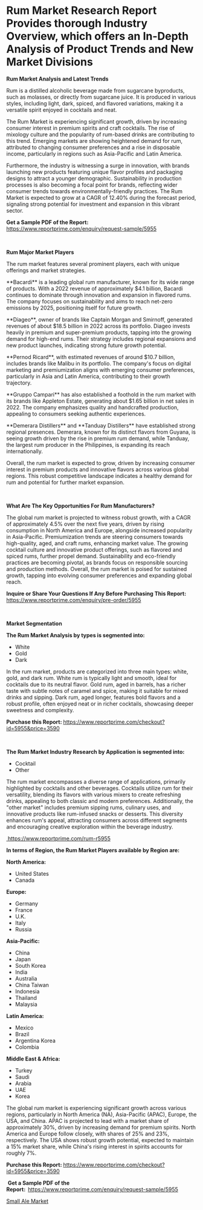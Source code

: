 <p><h1>Rum Market Research Report Provides thorough Industry Overview, which offers an In-Depth Analysis of Product Trends and New Market Divisions</h1></p><p><strong>Rum Market Analysis and Latest Trends</strong></p>
<p><p>Rum is a distilled alcoholic beverage made from sugarcane byproducts, such as molasses, or directly from sugarcane juice. It is produced in various styles, including light, dark, spiced, and flavored variations, making it a versatile spirit enjoyed in cocktails and neat.</p><p>The Rum Market is experiencing significant growth, driven by increasing consumer interest in premium spirits and craft cocktails. The rise of mixology culture and the popularity of rum-based drinks are contributing to this trend. Emerging markets are showing heightened demand for rum, attributed to changing consumer preferences and a rise in disposable income, particularly in regions such as Asia-Pacific and Latin America.</p><p>Furthermore, the industry is witnessing a surge in innovation, with brands launching new products featuring unique flavor profiles and packaging designs to attract a younger demographic. Sustainability in production processes is also becoming a focal point for brands, reflecting wider consumer trends towards environmentally-friendly practices. The Rum Market is expected to grow at a CAGR of 12.40% during the forecast period, signaling strong potential for investment and expansion in this vibrant sector.</p></p>
<p><strong>Get a Sample PDF of the Report:&nbsp;</strong> <a href="https://www.reportprime.com/enquiry/request-sample/5955?utm_campaign=2146&utm_medium=2&utm_source=Github&utm_content=ia&utm_term=19032025&utm_id=rum">https://www.reportprime.com/enquiry/request-sample/5955</a></p>
<p>&nbsp;</p>
<p><strong>Rum Major Market Players</strong></p>
<p><p>The rum market features several prominent players, each with unique offerings and market strategies. </p><p>**Bacardi** is a leading global rum manufacturer, known for its wide range of products. With a 2022 revenue of approximately $4.1 billion, Bacardi continues to dominate through innovation and expansion in flavored rums. The company focuses on sustainability and aims to reach net-zero emissions by 2025, positioning itself for future growth.</p><p>**Diageo**, owner of brands like Captain Morgan and Smirnoff, generated revenues of about $18.5 billion in 2022 across its portfolio. Diageo invests heavily in premium and super-premium products, tapping into the growing demand for high-end rums. Their strategy includes regional expansions and new product launches, indicating strong future growth potential.</p><p>**Pernod Ricard**, with estimated revenues of around $10.7 billion, includes brands like Malibu in its portfolio. The company's focus on digital marketing and premiumization aligns with emerging consumer preferences, particularly in Asia and Latin America, contributing to their growth trajectory.</p><p>**Gruppo Campari** has also established a foothold in the rum market with its brands like Appleton Estate, generating about $1.65 billion in net sales in 2022. The company emphasizes quality and handcrafted production, appealing to consumers seeking authentic experiences.</p><p>**Demerara Distillers** and **Tanduay Distillers** have established strong regional presences. Demerara, known for its distinct flavors from Guyana, is seeing growth driven by the rise in premium rum demand, while Tanduay, the largest rum producer in the Philippines, is expanding its reach internationally.</p><p>Overall, the rum market is expected to grow, driven by increasing consumer interest in premium products and innovative flavors across various global regions. This robust competitive landscape indicates a healthy demand for rum and potential for further market expansion.</p></p>
<p>&nbsp;</p>
<p><strong>What Are The Key Opportunities For Rum Manufacturers?</strong></p>
<p><p>The global rum market is projected to witness robust growth, with a CAGR of approximately 4.5% over the next five years, driven by rising consumption in North America and Europe, alongside increased popularity in Asia-Pacific. Premiumization trends are steering consumers towards high-quality, aged, and craft rums, enhancing market value. The growing cocktail culture and innovative product offerings, such as flavored and spiced rums, further propel demand. Sustainability and eco-friendly practices are becoming pivotal, as brands focus on responsible sourcing and production methods. Overall, the rum market is poised for sustained growth, tapping into evolving consumer preferences and expanding global reach.</p></p>
<p><strong>Inquire or Share Your Questions If Any Before Purchasing This Report:</strong> <a href="https://www.reportprime.com/enquiry/pre-order/5955?utm_campaign=2146&utm_medium=2&utm_source=Github&utm_content=ia&utm_term=19032025&utm_id=rum">https://www.reportprime.com/enquiry/pre-order/5955</a></p>
<p>&nbsp;</p>
<p><strong>Market Segmentation</strong></p>
<p><strong>The Rum Market Analysis by types is segmented into:</strong></p>
<p><ul><li>White</li><li>Gold</li><li>Dark</li></ul></p>
<p><p>In the rum market, products are categorized into three main types: white, gold, and dark rum. White rum is typically light and smooth, ideal for cocktails due to its neutral flavor. Gold rum, aged in barrels, has a richer taste with subtle notes of caramel and spice, making it suitable for mixed drinks and sipping. Dark rum, aged longer, features bold flavors and a robust profile, often enjoyed neat or in richer cocktails, showcasing deeper sweetness and complexity.</p></p>
<p><strong>Purchase this Report:&nbsp;</strong><a href="https://www.reportprime.com/checkout?id=5955&price=3590&utm_campaign=2146&utm_medium=2&utm_source=Github&utm_content=ia&utm_term=19032025&utm_id=rum">https://www.reportprime.com/checkout?id=5955&price=3590</a></p>
<p>&nbsp;</p>
<p><strong>The Rum Market Industry Research by Application is segmented into:</strong></p>
<p><ul><li>Cocktail</li><li>Other</li></ul></p>
<p><p>The rum market encompasses a diverse range of applications, primarily highlighted by cocktails and other beverages. Cocktails utilize rum for their versatility, blending its flavors with various mixers to create refreshing drinks, appealing to both classic and modern preferences. Additionally, the "other market" includes premium sipping rums, culinary uses, and innovative products like rum-infused snacks or desserts. This diversity enhances rum's appeal, attracting consumers across different segments and encouraging creative exploration within the beverage industry.</p></p>
<p><a href="https://www.reportprime.com/rum-r5955?utm_campaign=2146&utm_medium=2&utm_source=Github&utm_content=ia&utm_term=19032025&utm_id=rum">&nbsp;https://www.reportprime.com/rum-r5955</a></p>
<p><strong>In terms of Region, the Rum Market Players available by Region are:</strong></p>
<p>
    <p> <strong> North America: </strong>
        <ul>
            <li>United States</li>
            <li>Canada</li>
        </ul>
        </p> 
    <p> <strong> Europe: </strong>
        <ul>
            <li>Germany</li>
            <li>France</li>
            <li>U.K.</li>
            <li>Italy</li>
            <li>Russia</li>
        </ul>
        </p> 
    <p> <strong> Asia-Pacific: </strong>
        <ul>
            <li>China</li>
            <li>Japan</li>
            <li>South Korea</li>
            <li>India</li>
            <li>Australia</li>
            <li>China Taiwan</li>
            <li>Indonesia</li>
            <li>Thailand</li>
            <li>Malaysia</li>
        </ul>
        </p> 
    <p> <strong> Latin America: </strong>
        <ul>
            <li>Mexico</li>
            <li>Brazil</li>
            <li>Argentina Korea</li>
            <li>Colombia</li>
        </ul>
        </p> 
    <p> <strong> Middle East & Africa: </strong>
        <ul>
            <li>Turkey</li>
            <li>Saudi</li>
            <li>Arabia</li>
            <li>UAE</li>
            <li>Korea</li>
        </ul>
    </p>
    </p>
<p><p>The global rum market is experiencing significant growth across various regions, particularly in North America (NA), Asia-Pacific (APAC), Europe, the USA, and China. APAC is projected to lead with a market share of approximately 30%, driven by increasing demand for premium spirits. North America and Europe follow closely, with shares of 25% and 23%, respectively. The USA shows robust growth potential, expected to maintain a 15% market share, while China's rising interest in spirits accounts for roughly 7%.</p></p>
<p><strong>Purchase this Report: </strong><a href="https://www.reportprime.com/checkout?id=5955&price=3590&utm_campaign=2146&utm_medium=2&utm_source=Github&utm_content=ia&utm_term=19032025&utm_id=rum">https://www.reportprime.com/checkout?id=5955&price=3590</a></p>
<p>&nbsp;<strong>Get a Sample PDF of the Report:&nbsp;&nbsp;</strong><a href="https://www.reportprime.com/enquiry/request-sample/5955?utm_campaign=2146&utm_medium=2&utm_source=Github&utm_content=ia&utm_term=19032025&utm_id=rum">https://www.reportprime.com/enquiry/request-sample/5955</a></p>
<p><strong></strong></p>
<p><p><a href="https://github.com/wileonie19657/Market-Research-Report-List-1/blob/main/small-ale-market.md?utm_campaign=2146&utm_medium=2&utm_source=Github&utm_content=ia&utm_term=19032025&utm_id=rum">Small Ale Market</a></p></p>